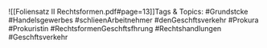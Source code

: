 
![[Foliensatz II Rechtsformen.pdf#page=13]]Tags & Topics:
   #Grundstcke
   #Handelsgewerbes
   #schlieenArbeitnehmer
   #denGeschftsverkehr
   #Prokura
   #Prokuristin
   #RechtsformenGeschftsfhrung
   #Rechtshandlungen
   #Geschftsverkehr